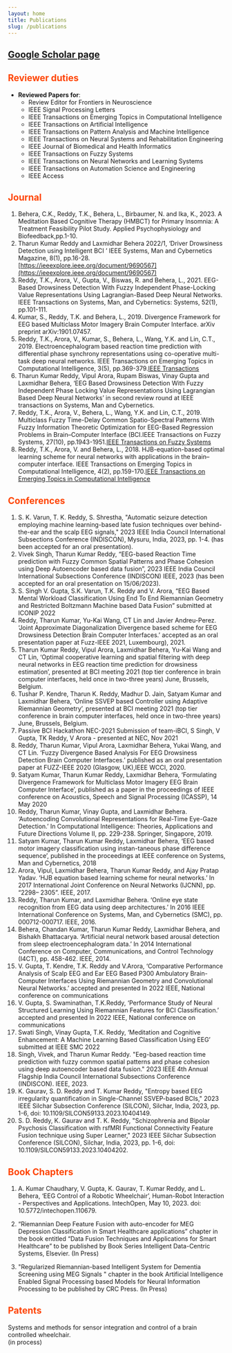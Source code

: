```yaml
---
layout: home
title: Publications
slug: /publications
---
```



## [<ins>Google Scholar page</ins>](https://scholar.google.co.in/citations?user=a47hRTUAAAAJ&hl=en) 

## <span style="color:orangered">Reviewer duties</span>

* **Reviewed Papers for**:
    * Review Editor for Frontiers in Neuroscience
    * IEEE Signal Processing Letters
    * IEEE Transactions on Emerging Topics in Computational Intelligence
    * IEEE Transactions on Artificial Intelligence
    * IEEE Transactions on Pattern Analysis and Machine Intelligence
    * IEEE Transactions on Neural Systems and Rehabilitation Engineering
    * IEEE Journal of Biomedical and Health Informatics
    * IEEE Transactions on Fuzzy Systems
    * IEEE Transactions on Neural Networks and Learning Systems
    * IEEE Transactions on Automation Science and Engineering
    * IEEE Access


## <span style="color: orangered">Journal</span>

1. Behera, C.K., Reddy, T.K., Behera, L., Birbaumer, N. and Ika, K., 2023. A Meditation Based Cognitive Therapy (HMBCT) for Primary Insomnia: A Treatment Feasibility Pilot Study. Applied Psychophysiology and Biofeedback,pp.1-10.
2. Tharun Kumar Reddy and Laxmidhar Behera 2022/1, ‘Driver Drowsiness Detection using Intelligent BCI ’ IEEE Systems, Man and Cybernetics Magazine, 8(1), pp.16-28.[https://ieeexplore.ieee.org/document/9690567](https://ieeexplore.ieee.org/document/9690567)
3. Reddy, T.K., Arora, V., Gupta, V., Biswas, R. and Behera, L., 2021. EEG-Based Drowsiness Detection With Fuzzy Independent Phase-Locking Value Representations Using Lagrangian-Based Deep Neural Networks. IEEE Transactions on Systems, Man, and Cybernetics: Systems, 52(1), pp.101-111.
4. Kumar, S., Reddy, T.K. and Behera, L., 2019. Divergence Framework for EEG based Multiclass Motor Imagery Brain Computer Interface. arXiv preprint arXiv:1901.07457.
5. Reddy, T.K., Arora, V., Kumar, S., Behera, L., Wang, Y.K. and Lin, C.T., 2019. Electroencephalogram based reaction time prediction with differential phase synchrony representations using co-operative multi-task deep neural networks. IEEE Transactions on Emerging Topics in Computational Intelligence, 3(5), pp.369-379.[<ins>IEEE Transactions</ins>]( https://ieeexplore.ieee.org/abstract/document/8846113) 
6. Tharun Kumar Reddy, Vipul Arora, Rupam Biswas, Vinay Gupta and Laxmidhar Behera, ‘EEG Based Drowsiness Detection With Fuzzy Independent Phase Locking Value Representations Using Lagrangian Based Deep Neural Networks’ in second review round at IEEE transactions on Systems, Man and Cybernetics.
7. Reddy, T.K., Arora, V., Behera, L., Wang, Y.K. and Lin, C.T., 2019. Multiclass Fuzzy Time-Delay Common Spatio-Spectral Patterns With Fuzzy Information Theoretic Optimization for EEG-Based Regression Problems in Brain–Computer Interface (BCI.IEEE Transactions on Fuzzy Systems, 27(10), pp.1943-1951.[<ins>IEEE Transactions on Fuzzy Systems</ins>](https://ieeexplore.ieee.org/document/8611122) 
8. Reddy, T.K., Arora, V. and Behera, L., 2018. HJB-equation-based optimal learning scheme for neural networks with applications in the brain–computer interface. IEEE Transactions on Emerging Topics in Computational Intelligence, 4(2), pp.159-170.[<ins>IEEE Transactions on Emerging Topics in Computational Intelligence</ins>]( https://ieeexplore.ieee.org/document/8437157) 

## <span style="color: orangered">Conferences</span>

1. S. K. Varun, T. K. Reddy, S. Shrestha, "Automatic seizure detection employing machine learning-based late fusion techniques over behind-the-ear and the scalp EEG signals," 2023 IEEE India Council International Subsections Conference (INDISCON), Mysuru, India, 2023, pp. 1-4. (has been accepted for an oral presentation).
2. Vivek Singh, Tharun Kumar Reddy, “EEG-based Reaction Time prediction with Fuzzy Common Spatial Patterns and Phase Cohesion using Deep Autoencoder based data fusion”, 2023 IEEE India Council International Subsections Conference (INDISCON) IEEE, 2023  (has been accepted for an oral presentation on 15/06/2023).
3. S. Singh V. Gupta, S.K. Varun, T.K. Reddy and V. Arora, “EEG Based Mental Workload Classification Using End To End Riemannian Geometry and Restricted Boltzmann Machine based Data Fusion” submitted at ICONIP 2022
4. Reddy, Tharun Kumar, Yu-Kai Wang, CT Lin and Javier Andreu-Perez. ‘Joint Approximate Diagonalization Divergence based scheme for EEG Drowsiness Detection Brain Computer Interfaces.’ accepted as an oral presentation paper at Fuzz-IEEE 2021, Luxembourg), 2021.
5. Tharun Kumar Reddy, Vipul Arora, Laxmidhar Behera, Yu-Kai Wang and CT Lin, ‘Optimal cooperative learning and spatial filtering with deep neural networks in EEG reaction time prediction for drowsiness estimation’, presented at BCI meeting 2021 (top tier conference in brain computer interfaces, held once in two-three years) June, Brussels, Belgium.
6. Tushar P. Kendre, Tharun K. Reddy, Madhur D. Jain, Satyam Kumar and Laxmidhar Behera, ‘Online SSVEP based Controller using Adaptive Riemannian Geometry’, presented at BCI meeting 2021 (top tier conference in brain computer interfaces, held once in two-three years) June, Brussels, Belgium.
7. Passive BCI Hackathon NEC-2021 Submission of team-iBCI, S Singh, V Gupta, TK Reddy, V Arora - presented at NEC, Nov 2021
8. Reddy, Tharun Kumar, Vipul Arora, Laxmidhar Behera, Yukai Wang, and CT Lin. ‘Fuzzy Divergence Based Analysis For EEG Drowsiness Detection Brain Computer Interfaces.’ published as an oral presentation paper at FUZZ-IEEE 2020 (Glasgow, UK),IEEE WCCI, 2020.
9. Satyam Kumar, Tharun Kumar Reddy, Laxmidhar Behera, ‘Formulating Divergence Framework for Multiclass Motor Imagery EEG Brain Computer Interface’, published as a paper in the proceedings of IEEE conference on Acoustics, Speech and Signal Processing (ICASSP), 14 May 2020
10. Reddy, Tharun Kumar, Vinay Gupta, and Laxmidhar Behera. ‘Autoencoding Convolutional Representations for Real-Time Eye-Gaze Detection.’ In Computational Intelligence: Theories, Applications and Future Directions Volume II, pp. 229-238. Springer, Singapore, 2019.
11. Satyam Kumar, Tharun Kumar Reddy, Laxmidhar Behera, ‘EEG based motor imagery classification using instan-taneous phase difference sequence’, published in the proceedings at IEEE conference on Systems, Man and Cybernetics, 2018
12. Arora, Vipul, Laxmidhar Behera, Tharun Kumar Reddy, and Ajay Pratap Yadav. ‘HJB equation based learning scheme for neural networks.’ In 2017 International Joint Conference on Neural Networks (IJCNN), pp. “2298– 2305”. IEEE, 2017.
13. Reddy, Tharun Kumar, and Laxmidhar Behera. ‘Online eye state recognition from EEG data using deep architectures.’ In 2016 IEEE International Conference on Systems, Man, and Cybernetics (SMC), pp. 000712-000717. IEEE, 2016.
14. Behera, Chandan Kumar, Tharun Kumar Reddy, Laxmidhar Behera, and Bishakh Bhattacarya. ‘Artificial neural network based arousal detection from sleep electroencephalogram data.’ In 2014 International Conference on Computer, Communications, and Control Technology (I4CT), pp. 458-462. IEEE, 2014.
15. V. Gupta, T. Kendre, T.K. Reddy and V.Arora, ‘Comparative Performance Analysis of Scalp EEG and Ear EEG Based P300 Ambulatory Brain-Computer Interfaces Using Riemannian Geometry and Convolutional Neural Networks.’ accepted and presented In 2022 IEEE, National conference on communications
16. V. Gupta, S. Swaminathan, T.K.Reddy, ‘Performance Study of Neural Structured Learning Using Riemannian Features for BCI Classification.’ accepted and presented In 2022 IEEE, National conference on communications
17. Swati Singh, Vinay Gupta, T.K. Reddy, ‘Meditation and Cognitive Enhancement: A Machine Learning Based Classification Using EEG’ submitted at IEEE SMC 2022
18. Singh, Vivek, and Tharun Kumar Reddy. "Eeg-based reaction time prediction with fuzzy common spatial patterns and phase cohesion using deep autoencoder based data fusion." 2023 IEEE 4th Annual Flagship India Council International Subsections Conference (INDISCON). IEEE, 2023.
19. K. Gaurav, S. D. Reddy and T. Kumar Reddy, "Entropy based EEG irregularity quantification in Single-Channel SSVEP-based BCIs," 2023 IEEE Silchar Subsection Conference (SILCON), Silchar, India, 2023, pp. 1-6, doi: 10.1109/SILCON59133.2023.10404149.
20. S. D. Reddy, K. Gaurav and T. K. Reddy, "Schizophrenia and Bipolar Psychosis Classification with rsfMRI Functional Connectivity Feature Fusion technique using Super Learner," 2023 IEEE Silchar Subsection Conference (SILCON), Silchar, India, 2023, pp. 1-6, doi: 10.1109/SILCON59133.2023.10404202.

## <span style="color: orangered">Book Chapters</span>

1. A. Kumar Chaudhary, V. Gupta, K. Gaurav, T. Kumar Reddy, and L. Behera, ‘EEG Control of a Robotic Wheelchair’, Human-Robot Interaction - Perspectives and Applications. IntechOpen, May 10, 2023. doi: 10.5772/intechopen.110679.
2. “Riemannian Deep Feature Fusion with auto-encoder for MEG Depression Classification in Smart Healthcare applications” chapter in the book entitled “Data Fusion Techniques and Applications for Smart Healthcare” to be published by Book Series Intelligent Data-Centric Systems, Elsevier. (In Press)

3. "Regularized Riemannian-based Intelligent System for Dementia Screening using MEG Signals " chapter in the book  Artificial Intelligence Enabled Signal Processing based Models for Neural Information Processing to be published by CRC Press. (In Press) 


## <span style="color: orangered">Patents</span>

Systems and methods for sensor integration and control of a brain controlled wheelchair. <br>(in process)<br/>




